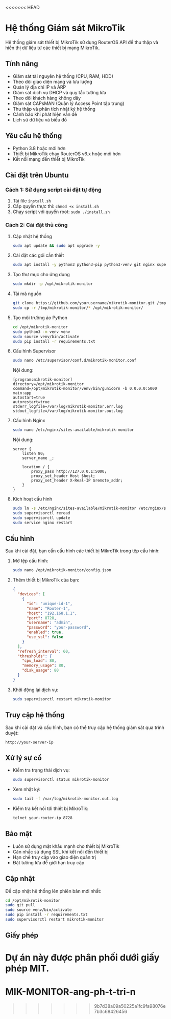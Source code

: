 <<<<<<< HEAD
# Hệ thống Giám sát MikroTik

Hệ thống giám sát thiết bị MikroTik sử dụng RouterOS API để thu thập và hiển thị dữ liệu từ các thiết bị mạng MikroTik.

## Tính năng

- Giám sát tài nguyên hệ thống (CPU, RAM, HDD)
- Theo dõi giao diện mạng và lưu lượng
- Quản lý địa chỉ IP và ARP
- Giám sát dịch vụ DHCP và quy tắc tường lửa
- Theo dõi khách hàng không dây
- Giám sát CAPsMAN (Quản lý Access Point tập trung)
- Thu thập và phân tích nhật ký hệ thống
- Cảnh báo khi phát hiện vấn đề
- Lịch sử dữ liệu và biểu đồ

## Yêu cầu hệ thống

- Python 3.8 hoặc mới hơn
- Thiết bị MikroTik chạy RouterOS v6.x hoặc mới hơn
- Kết nối mạng đến thiết bị MikroTik

## Cài đặt trên Ubuntu

### Cách 1: Sử dụng script cài đặt tự động

1. Tải file `install.sh`
2. Cấp quyền thực thi: `chmod +x install.sh`
3. Chạy script với quyền root: `sudo ./install.sh`

### Cách 2: Cài đặt thủ công

1. Cập nhật hệ thống
   ```bash
   sudo apt update && sudo apt upgrade -y
   ```

2. Cài đặt các gói cần thiết
   ```bash
   sudo apt install -y python3 python3-pip python3-venv git nginx supervisor
   ```

3. Tạo thư mục cho ứng dụng
   ```bash
   sudo mkdir -p /opt/mikrotik-monitor
   ```

4. Tải mã nguồn
   ```bash
   git clone https://github.com/yourusername/mikrotik-monitor.git /tmp/mikrotik-monitor
   sudo cp -r /tmp/mikrotik-monitor/* /opt/mikrotik-monitor/
   ```

5. Tạo môi trường ảo Python
   ```bash
   cd /opt/mikrotik-monitor
   sudo python3 -m venv venv
   sudo source venv/bin/activate
   sudo pip install -r requirements.txt
   ```

6. Cấu hình Supervisor
   ```bash
   sudo nano /etc/supervisor/conf.d/mikrotik-monitor.conf
   ```
   
   Nội dung:
   ```
   [program:mikrotik-monitor]
   directory=/opt/mikrotik-monitor
   command=/opt/mikrotik-monitor/venv/bin/gunicorn -b 0.0.0.0:5000 main:app
   autostart=true
   autorestart=true
   stderr_logfile=/var/log/mikrotik-monitor.err.log
   stdout_logfile=/var/log/mikrotik-monitor.out.log
   ```

7. Cấu hình Nginx
   ```bash
   sudo nano /etc/nginx/sites-available/mikrotik-monitor
   ```
   
   Nội dung:
   ```
   server {
       listen 80;
       server_name _;

       location / {
           proxy_pass http://127.0.0.1:5000;
           proxy_set_header Host $host;
           proxy_set_header X-Real-IP $remote_addr;
       }
   }
   ```

8. Kích hoạt cấu hình
   ```bash
   sudo ln -s /etc/nginx/sites-available/mikrotik-monitor /etc/nginx/sites-enabled/
   sudo supervisorctl reread
   sudo supervisorctl update
   sudo service nginx restart
   ```

## Cấu hình

Sau khi cài đặt, bạn cần cấu hình các thiết bị MikroTik trong tệp cấu hình:

1. Mở tệp cấu hình:
   ```bash
   sudo nano /opt/mikrotik-monitor/config.json
   ```

2. Thêm thiết bị MikroTik của bạn:
   ```json
   {
     "devices": [
       {
         "id": "unique-id-1",
         "name": "Router-1",
         "host": "192.168.1.1",
         "port": 8728,
         "username": "admin",
         "password": "your-password",
         "enabled": true,
         "use_ssl": false
       }
     ],
     "refresh_interval": 60,
     "thresholds": {
       "cpu_load": 80,
       "memory_usage": 80,
       "disk_usage": 80
     }
   }
   ```

3. Khởi động lại dịch vụ:
   ```bash
   sudo supervisorctl restart mikrotik-monitor
   ```

## Truy cập hệ thống

Sau khi cài đặt và cấu hình, bạn có thể truy cập hệ thống giám sát qua trình duyệt:

```
http://your-server-ip
```

## Xử lý sự cố

- Kiểm tra trạng thái dịch vụ:
  ```bash
  sudo supervisorctl status mikrotik-monitor
  ```

- Xem nhật ký:
  ```bash
  sudo tail -f /var/log/mikrotik-monitor.out.log
  ```

- Kiểm tra kết nối tới thiết bị MikroTik:
  ```bash
  telnet your-router-ip 8728
  ```

## Bảo mật

- Luôn sử dụng mật khẩu mạnh cho thiết bị MikroTik
- Cân nhắc sử dụng SSL khi kết nối đến thiết bị
- Hạn chế truy cập vào giao diện quản trị
- Đặt tường lửa để giới hạn truy cập

## Cập nhật

Để cập nhật hệ thống lên phiên bản mới nhất:

```bash
cd /opt/mikrotik-monitor
sudo git pull
sudo source venv/bin/activate
sudo pip install -r requirements.txt
sudo supervisorctl restart mikrotik-monitor
```

## Giấy phép

Dự án này được phân phối dưới giấy phép MIT.
=======
# MIK-MONITOR-ang-ph-t-tri-n
>>>>>>> 9b7d38a09a50225a1fc9fa98076e7b3c68426456
